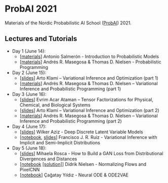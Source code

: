 # ProbAI 2021

Materials of the Nordic Probabilistic AI School ([ProbAI](https://www.probabilistic.ai)) 2021.

## Lectures and Tutorials

* Day 1 (June 14):
  * [[materials](https://github.com/probabilisticai/probai-2021/tree/main/Day1/2_antonio)] Antonio Salmerón - Introduction to Probabilistic Models
  * [[materials](https://github.com/PGM-Lab/probai-2021-pyro/tree/main/Day1)] Andrés R. Masegosa & Thomas D. Nielsen - Probabilistic Programming
* Day 2 (June 15):
  * [[slides](https://github.com/probabilisticai/probai-2021/tree/main/Day2/2_klami)] Arto Klami – Variational Inference and Optimization (part 1)
  * [[materials](https://github.com/PGM-Lab/probai-2021-pyro/tree/main/Day2)] Andrés R. Masegosa & Thomas D. Nielsen – Variational Inference and Probabilistic Programming (part 1)
* Day 3 (June 16):
  * [[slides](https://github.com/probabilisticai/probai-2021/blob/main/Day3/1_acar/Acar_NordicAI21.pdf)] Evrim Acar Ataman – Tensor Factorizations for Physical, Chemical, and Biological Systems
  * [[slides](https://github.com/probabilisticai/probai-2021/tree/main/Day3/2_klami)] Arto Klami – Variational Inference and Optimization (part 2)
  * [[materials](https://github.com/PGM-Lab/probai-2021-pyro/tree/main/Day3)] Andrés R. Masegosa & Thomas D. Nielsen – Variational Inference and Probabilistic Programming (part 2)
* Day 4 (June 17):
  * [[slides](https://github.com/probabilisticai/probai-2021/tree/main/Day4/1_aziz)] Wilker Aziz - Deep Discrete Latent Variable Models
  * [[notebook](https://colab.research.google.com/drive/1znA-K9F4C7Rp-uN13wFb9daHfzmdDRas?usp=sharing), [slides](https://github.com/probabilisticai/probai-2021/blob/main/Day4/slides.pdf)] Francisco J. R. Ruiz - Variational Inference with Implicit and Semi-Implicit Distributions
* Day 5 (June 18):
  * [[slides](http://elarosca.net/prob_ai_2021.pdf)] Mihaela Rosca - How to Build a GAN Loss from Distributional Divergences and Distances
  * [[notebook](https://colab.research.google.com/drive/1SW3VE8KqFWvyDIyMhaEbzQIFPijJc2IJ?usp=sharing) [[solution]](https://colab.research.google.com/drive/1RVvYC6CyxrWuxngtgZ0nWaQJDE8XmSli?usp=sharing)] Didrik Nielsen - Normalizing Flows and PixelCNN
  * [[notebook](https://colab.research.google.com/drive/1UwhrYiPiIx9q7Lb8m8TZNe5teJ_fUPmA?usp=sharing)] Çağatay Yıldız - Neural ODE & ODE2VAE
